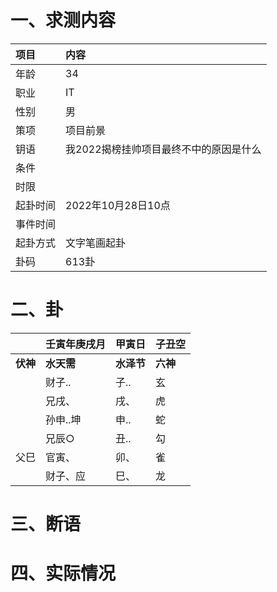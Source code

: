 # 一、求测内容
|项目|内容|
|:-|:-|
|年龄|34|
|职业|IT|
|性别|男|
|策项|项目前景|
|钥语|我2022揭榜挂帅项目最终不中的原因是什么|
|条件||
|时限||
|起卦时间|2022年10月28日10点|
|事件时间||
|起卦方式|文字笔画起卦|
|卦码|613卦|

# 二、卦
||壬寅年庚戌月|甲寅日|子丑空|
|:-|:-|:-|:-|
|**伏神**|**水天需**|**水泽节**|**六神**|
||财子..|子..|玄|
||兄戌、|戌、|虎|
||孙申..坤|申..|蛇|
||兄辰○|丑..|勾|
|父巳|官寅、|卯、|雀|
||财子、应|巳、|龙|


# 三、断语

# 四、实际情况